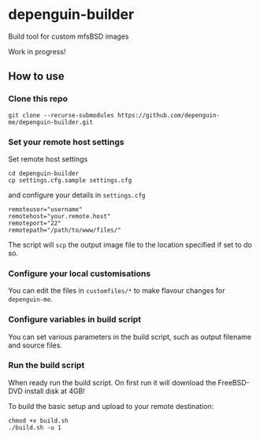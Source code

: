 # depenguin-builder

Build tool for custom mfsBSD images

Work in progress!

## How to use

### Clone this repo
```
git clone --recurse-submodules https://github.com/depenguin-me/depenguin-builder.git
```

### Set your remote host settings
Set remote host settings
```
cd depenguin-builder
cp settings.cfg.sample settings.cfg
```
and configure your details in `settings.cfg`
```
remoteuser="username"
remotehost="your.remote.host"
remoteport="22"
remotepath="/path/to/www/files/"
```
The script will ```scp``` the output image file to the location specified if set to do so.

### Configure your local customisations
You can edit the files in ```customfiles/*``` to make flavour changes for `depenguin-me`. 

### Configure variables in build script
You can set various parameters in the build script, such as output filename and source files.

### Run the build script
When ready run the build script. On first run it will download the FreeBSD-DVD install disk at 4GB!

To build the basic setup and upload to your remote destination:
```
chmod +x build.sh
./build.sh -u 1
```
